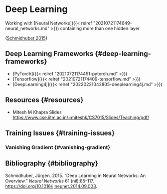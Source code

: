 # Deep Learning


Working with [Neural Networks]({{< relref "20210721174649-neural_networks.md" >}}) containing more than one hidden layer

([Schmidhuber 2015](#org-target--citeproc-bib-item-1))


## Deep Learning Frameworks {#deep-learning-frameworks}

-   [PyTorch]({{< relref "20210721174451-pytorch.md" >}})
-   [Tensorflow]({{< relref "20210721174409-tensorflow.md" >}})
-   [DeepLearning4j]({{< relref "20220221042805-deeplearning4j.md" >}})


## Resources {#resources}

-   Mitesh M Khapra Slides <https://www.cse.iitm.ac.in/~miteshk/CS7015/Slides/Teaching/pdf/>


## Training Issues {#training-issues}


### Vanishing Gradient {#vanishing-gradient}


## Bibliography {#bibliography}

<span class="org-target" id="org-target--citeproc-bib-item-1"></span>Schmidhuber, Jürgen. 2015. “Deep Learning in Neural Networks: An Overview.” _Neural Networks_ 61 (nil):85–117. <https://doi.org/10.1016/j.neunet.2014.09.003>.
